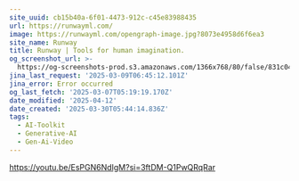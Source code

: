 ```yaml
---
site_uuid: cb15b40a-6f01-4473-912c-c45e83988435
url: https://runwayml.com/
image: https://runwayml.com/opengraph-image.jpg?8073e4958d6f6ea3
site_name: Runway
title: Runway | Tools for human imagination.
og_screenshot_url: >-
  https://og-screenshots-prod.s3.amazonaws.com/1366x768/80/false/831c0443aa5bad463db872b9f085839c825e912f4ddc72a7a40e95e06e39df8f.jpeg
jina_last_request: '2025-03-09T06:45:12.101Z'
jina_error: Error occurred
og_last_fetch: '2025-03-07T05:19:19.170Z'
date_modified: '2025-04-12'
date_created: '2025-03-30T05:44:14.836Z'
tags:
  - AI-Toolkit
  - Generative-AI
  - Gen-Ai-Video
---
```





































https://youtu.be/EsPGN6NdIgM?si=3ftDM-Q1PwQRqRar
